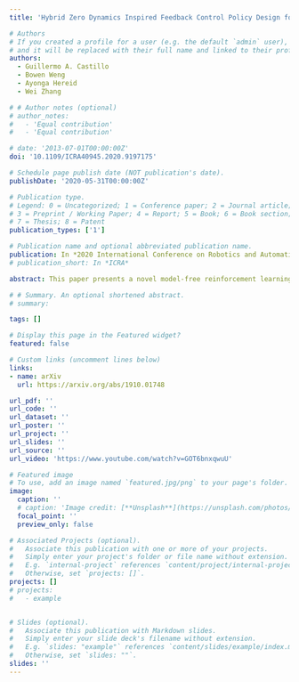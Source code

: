 ```yaml
---
title: 'Hybrid Zero Dynamics Inspired Feedback Control Policy Design for 3D Bipedal Locomotion using Reinforcement Learning'

# Authors
# If you created a profile for a user (e.g. the default `admin` user), write the username (folder name) here
# and it will be replaced with their full name and linked to their profile.
authors:
  - Guillermo A. Castillo
  - Bowen Weng
  - Ayonga Hereid
  - Wei Zhang

# # Author notes (optional)
# author_notes:
#   - 'Equal contribution'
#   - 'Equal contribution'

# date: '2013-07-01T00:00:00Z'
doi: '10.1109/ICRA40945.2020.9197175'

# Schedule page publish date (NOT publication's date).
publishDate: '2020-05-31T00:00:00Z'

# Publication type.
# Legend: 0 = Uncategorized; 1 = Conference paper; 2 = Journal article;
# 3 = Preprint / Working Paper; 4 = Report; 5 = Book; 6 = Book section;
# 7 = Thesis; 8 = Patent
publication_types: ['1']

# Publication name and optional abbreviated publication name.
publication: In *2020 International Conference on Robotics and Automation (ICRA)*
# publication_short: In *ICRA*

abstract: This paper presents a novel model-free reinforcement learning (RL) framework to design feedback control policies for 3D bipedal walking. Existing RL algorithms are often trained in an end-to-end manner or rely on prior knowledge of some reference joint trajectories. Different from these studies, we propose a novel policy structure that appropriately incorporates physical insights gained from the hybrid nature of the walking dynamics and the well-established hybrid zero dynamics approach for 3D bipedal walking. As a result, the overall RL framework has several key advantages, including lightweight network structure, short training time, and less dependence on prior knowledge. We demonstrate the effectiveness of the proposed method on Cassie, a challenging 3D bipedal robot. The proposed solution produces stable limit walking cycles that can track various walking speed in different directions. Surprisingly, without specifically trained with disturbances to achieve robustness, it also performs robustly against various adversarial forces applied to the torso towards both the forward and the backward directions.

# # Summary. An optional shortened abstract.
# summary: 

tags: []

# Display this page in the Featured widget?
featured: false

# Custom links (uncomment lines below)
links:
- name: arXiv
  url: https://arxiv.org/abs/1910.01748

url_pdf: ''
url_code: ''
url_dataset: ''
url_poster: ''
url_project: ''
url_slides: ''
url_source: ''
url_video: 'https://www.youtube.com/watch?v=GOT6bnxqwuU'

# Featured image
# To use, add an image named `featured.jpg/png` to your page's folder.
image:
  caption: ''
  # caption: 'Image credit: [**Unsplash**](https://unsplash.com/photos/pLCdAaMFLTE)'
  focal_point: ''
  preview_only: false

# Associated Projects (optional).
#   Associate this publication with one or more of your projects.
#   Simply enter your project's folder or file name without extension.
#   E.g. `internal-project` references `content/project/internal-project/index.md`.
#   Otherwise, set `projects: []`.
projects: []
# projects:
#   - example


# Slides (optional).
#   Associate this publication with Markdown slides.
#   Simply enter your slide deck's filename without extension.
#   E.g. `slides: "example"` references `content/slides/example/index.md`.
#   Otherwise, set `slides: ""`.
slides: ''
---
```


<!-- {{% callout note %}}
Click the _Cite_ button above to demo the feature to enable visitors to import publication metadata into their reference management software.
{{% /callout %}} -->

<!-- {{% callout note %}}
Create your slides in Markdown - click the _Slides_ button to check out the example.
{{% /callout %}} -->

<!-- Supplementary notes can be added here, including [code, math, and images](https://wowchemy.com/docs/writing-markdown-latex/). -->
